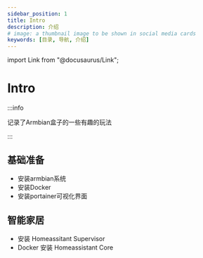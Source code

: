 ```yaml
---
sidebar_position: 1
title: Intro
description: 介绍
# image: a thumbnail image to be shown in social media cards
keywords: [目录, 导航, 介绍]
---
```


import Link from "@docusaurus/Link";

# Intro
:::info

记录了Armbian盒子的一些有趣的玩法

:::
## <Link to= "/docs/category/基础准备">基础准备</Link>

- <Link to= "/docs/玩转Armbian盒子/基础准备/安装armbian系统">安装armbian系统</Link>
- <Link to= "/docs/玩转Armbian盒子/基础准备/安装Docker">安装Docker</Link>
- <Link to= "/docs/玩转Armbian盒子/基础准备/portainer">安装portainer可视化界面</Link>

## <Link to= "/docs/category/智能家居">智能家居</Link>

- <Link to= "/docs/玩转Armbian盒子/智能家居/安装Homeassitant%20Supervisor">安装 Homeassitant Supervisor</Link>
- <Link to= "/docs/玩转Armbian盒子/智能家居/Docker安装Homeassistant%20Core">Docker 安装 Homeassistant Core</Link>